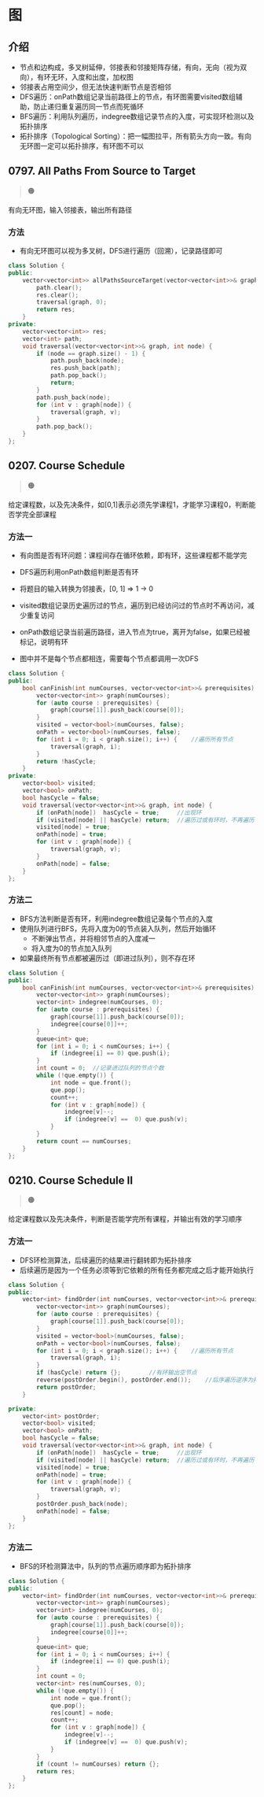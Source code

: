 # 图

## 介绍

- 节点和边构成，多叉树延伸，邻接表和邻接矩阵存储，有向，无向（视为双向），有环无环，入度和出度，加权图
- 邻接表占用空间少，但无法快速判断节点是否相邻
- DFS遍历：onPath数组记录当前路径上的节点，有环图需要visited数组辅助，防止递归重复遍历同一节点而死循环
- BFS遍历：利用队列遍历，indegree数组记录节点的入度，可实现环检测以及拓扑排序
- 拓扑排序（Topological Sorting）：把一幅图拉平，所有箭头方向一致。有向无环图一定可以拓扑排序，有环图不可以

## 0797. All Paths From Source to Target

> :orange_circle:

有向无环图，输入邻接表，输出所有路径

### 方法

- 有向无环图可以视为多叉树，DFS进行遍历（回溯），记录路径即可

```cpp
class Solution {
public:
    vector<vector<int>> allPathsSourceTarget(vector<vector<int>>& graph) {
        path.clear();
        res.clear();
        traversal(graph, 0);
        return res;
    }
private:
    vector<vector<int>> res;
    vector<int> path;
    void traversal(vector<vector<int>>& graph, int node) {
        if (node == graph.size() - 1) {
            path.push_back(node);
            res.push_back(path);
            path.pop_back();
            return;
        }
        path.push_back(node);
        for (int v : graph[node]) {
            traversal(graph, v);
        }
        path.pop_back();
    }
};
```

## 0207. Course Schedule

> :orange_circle:

给定课程数，以及先决条件，如[0,1]表示必须先学课程1，才能学习课程0，判断能否学完全部课程

### 方法一

- 有向图是否有环问题：课程间存在循环依赖，即有环，这些课程都不能学完

- DFS遍历利用onPath数组判断是否有环
- 将题目的输入转换为邻接表，[0, 1] => 1 -> 0
- visited数组记录历史遍历过的节点，遍历到已经访问过的节点时不再访问，减少重复访问
- onPath数组记录当前遍历路径，进入节点为true，离开为false，如果已经被标记，说明有环
- 图中并不是每个节点都相连，需要每个节点都调用一次DFS

```cpp
class Solution {
public:
    bool canFinish(int numCourses, vector<vector<int>>& prerequisites) {
        vector<vector<int>> graph(numCourses);
        for (auto course : prerequisites) {
            graph[course[1]].push_back(course[0]);
        }
        visited = vector<bool>(numCourses, false);
        onPath = vector<bool>(numCourses, false);
        for (int i = 0; i < graph.size(); i++) {	//遍历所有节点
            traversal(graph, i);
        }
        return !hasCycle;
    }
private:
    vector<bool> visited;
    vector<bool> onPath;
    bool hasCycle = false;
    void traversal(vector<vector<int>>& graph, int node) {
        if (onPath[node])  hasCycle = true;		//出现环
        if (visited[node] || hasCycle) return;	//遍历过或有环时，不再遍历
        visited[node] = true;
        onPath[node] = true;
        for (int v : graph[node]) {
            traversal(graph, v);
        }
        onPath[node] = false;
    }
};
```

### 方法二

- BFS方法判断是否有环，利用indegree数组记录每个节点的入度
- 使用队列进行BFS，先将入度为0的节点装入队列，然后开始循环
  - 不断弹出节点，并将相邻节点的入度减一
  - 将入度为0的节点加入队列
- 如果最终所有节点都被遍历过（即进过队列），则不存在环

```cpp
class Solution {
public:
    bool canFinish(int numCourses, vector<vector<int>>& prerequisites) {
        vector<vector<int>> graph(numCourses);
        vector<int> indegree(numCourses, 0);
        for (auto course : prerequisites) {
            graph[course[1]].push_back(course[0]);
            indegree[course[0]]++;
        }
        queue<int> que;
        for (int i = 0; i < numCourses; i++) {
            if (indegree[i] == 0) que.push(i);
        }
        int count = 0;	//记录进过队列的节点个数
        while (!que.empty()) {
            int node = que.front();
            que.pop();
            count++;
            for (int v : graph[node]) {
                indegree[v]--;
                if (indegree[v] ==  0) que.push(v);
            }
        }
        return count == numCourses;
    }
};
```



## 0210. Course Schedule II

> :orange_circle:

给定课程数以及先决条件，判断是否能学完所有课程，并输出有效的学习顺序

### 方法一

- DFS环检测算法，后续遍历的结果进行翻转即为拓扑排序
- 后续遍历是因为一个任务必须等到它依赖的所有任务都完成之后才能开始执行

```cpp
class Solution {
public:
    vector<int> findOrder(int numCourses, vector<vector<int>>& prerequisites) {
        vector<vector<int>> graph(numCourses);
        for (auto course : prerequisites) {
            graph[course[1]].push_back(course[0]);
        }
        visited = vector<bool>(numCourses, false);
        onPath = vector<bool>(numCourses, false);
        for (int i = 0; i < graph.size(); i++) {	//遍历所有节点
            traversal(graph, i);
        }
        if (hasCycle) return {};        //有环输出空节点
        reverse(postOrder.begin(), postOrder.end());    //后序遍历逆序为拓扑排序
        return postOrder;
    }

private:
    vector<int> postOrder;
    vector<bool> visited;
    vector<bool> onPath;
    bool hasCycle = false;
    void traversal(vector<vector<int>>& graph, int node) {
        if (onPath[node])  hasCycle = true;		//出现环
        if (visited[node] || hasCycle) return;	//遍历过或有环时，不再遍历
        visited[node] = true;
        onPath[node] = true;
        for (int v : graph[node]) {
            traversal(graph, v);
        }
        postOrder.push_back(node);
        onPath[node] = false;
    }
};
```

### 方法二

- BFS的环检测算法中，队列的节点遍历顺序即为拓扑排序

```cpp
class Solution {
public:
    vector<int> findOrder(int numCourses, vector<vector<int>>& prerequisites) {
        vector<vector<int>> graph(numCourses);
        vector<int> indegree(numCourses, 0);
        for (auto course : prerequisites) {
            graph[course[1]].push_back(course[0]);
            indegree[course[0]]++;
        }
        queue<int> que;
        for (int i = 0; i < numCourses; i++) {
            if (indegree[i] == 0) que.push(i);
        }
        int count = 0;
        vector<int> res(numCourses, 0);
        while (!que.empty()) {
            int node = que.front();
            que.pop();
            res[count] = node;
            count++;
            for (int v : graph[node]) {
                indegree[v]--;
                if (indegree[v] ==  0) que.push(v);
            }
        }
        if (count != numCourses) return {};
        return res; 
    }
};
```

